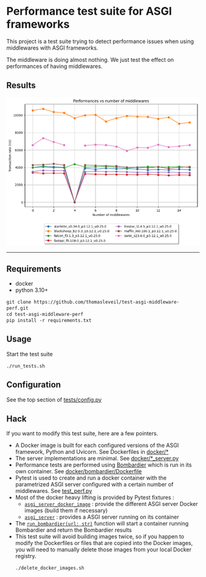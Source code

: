 # Performance test suite for ASGI frameworks

This project is a test suite trying to detect performance issues when using middlewares with 
ASGI frameworks.

The middleware is doing almost nothing. We just test the effect on performances of having middlewares.

## Results


![](report/summary.png)

---- 

## Requirements

- docker
- python 3.10+

```shell
git clone https://github.com/thomasleveil/test-asgi-middleware-perf.git
cd test-asgi-middleware-perf
pip install -r requirements.txt
```

## Usage

Start the test suite 
```shell
./run_tests.sh
```


## Configuration

See the top section of [tests/config.py](tests/config.py)

## Hack

If you want to modify this test suite, here are a few pointers.

- A Docker image is built for each configured versions of the ASGI framework, Python and Uvicorn.
  See Dockerfiles in [docker/*](docker/)
- The server implementations are minimal. See [docker/*_server.py](docker/)
- Performance tests are performed using [Bombardier](https://github.com/codesenberg/bombardier) which is run in its own 
  container. See [docker/bombardier/Dockerfile](docker/bombardier/Dockerfile)
- Pytest is used to create and run a docker container with the parametrized ASGI server configured with a certain number of middlewares.
  See [test_perf.py](tests/test_perf.py)
- Most of the docker heavy lifting is provided by Pytest fixtures : 
  - [`asgi_server_docker_image`](tests/conftest.py) : provide the different ASGI server Docker images (build them if necessary)
  - [`asgi_server`](tests/conftest.py) : provides a ASGI server running on its container
- The [`run_bombardier(url: str)`](utils/bombardier.py) function will start a container running Bombardier and return the Bombardier results
- This test suite will avoid building images twice, so if you happen to modify the Dockerfiles or files that are copied 
  into the Docker images, you will need to manually delete those images from your local Docker registry.
  ```shell
  ./delete_docker_images.sh
  ```
  